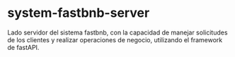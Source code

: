 # system-fastbnb-server

Lado servidor del sistema fastbnb, con la capacidad de manejar solicitudes de los clientes y realizar operaciones de negocio, utilizando el framework de fastAPI.
